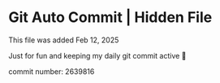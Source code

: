 # Git Auto Commit | Hidden File

This file was added Feb 12, 2025

Just for fun and keeping my daily git commit active 🤪

commit number: 2639816
